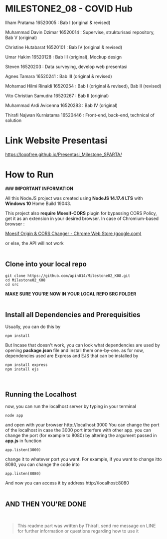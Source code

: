 # MILESTONE2_08 - COVID Hub
Ilham Pratama 16520005              : Bab I (original & revised)

Muhammad Davin Dzimar 16520014      : Supervise, strukturisasi repository, Bab V (original)

Christine Hutabarat 16520101        : Bab IV (original & revised)

Umar Hakim 16520128                 : Bab III (original), Mockup design

Steven 16520203                     : Data surveying, develop web presentasi

Agnes Tamara 16520241               : Bab III (original & revised)

Mohamad Hilmi Rinaldi 16520254      : Bab I (original & revised), Bab II (revised)

Vito Christian Samudra 16520267     : Bab II (original)

Muhammad Ardi Avicenna 16520283     : Bab IV (original)

Thirafi Najwan Kurniatama 16520446  : Front-end, back-end, technical of solution

# Link Website Presentasi
https://loopfree.github.io/Presentasi_Milestone_SPARTA/

# How to Run

**### IMPORTANT INFORMATION**

All this NodeJS project was created using **NodeJS 14.17.4 LTS** with **Windows 10** Home Build 19043.

This project also **require Moesif-CORS** plugin for bypassing CORS Policy, get it as an extension in your desired browser. In case of Chromium-based browser :

[Moesif Origin & CORS Changer - Chrome Web Store (google.com)](https://chrome.google.com/webstore/detail/moesif-origin-cors-change/digfbfaphojjndkpccljibejjbppifbc)
 
or else, the API will not work
<br />
<br />

## Clone into your local repo
    git clone https://github.com/apin014/Milestone02_K08.git
    cd Milestone02_K08
    cd src
**MAKE SURE YOU'RE NOW IN YOUR LOCAL REPO SRC FOLDER**
<br />
<br />
## Install all Dependencies and Prerequisities
Usually, you can do this by 

    npm install
But Incase that doesn't work, you can look what dependencies are used by opening **package.json** file and install them one-by-one.
as for now, dependencies used are Express and EJS that can be installed by

    npm install express
    npm install ejs
<br />

## Running the Localhost
now, you can run the localhost server by typing in your terminal

    node app
and open with your browser http://localhost:3000
You can change the port of the localhost in case the 3000 port interfere with other app. 
you can change the port (for example to 8080) by altering the argument passed in **app.js** in function

    app.listen(3000)
change it to whatever port you want. For example, if you want to change itto 8080, you can change the code into
  

    app.listen(8080)
And now you can access it by address http://localhost:8080
<br />
<br />

## AND THEN YOU'RE DONE
<br />

> This readme part was written by Thirafi, send me message on LINE for further information or questions regarding how to use it
